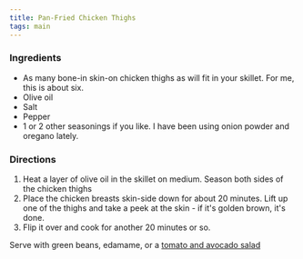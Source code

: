 ```yaml
---
title: Pan-Fried Chicken Thighs
tags: main
---
```


### Ingredients
* As many bone-in skin-on chicken thighs as will fit in your skillet. For me, this is about six.
* Olive oil
* Salt
* Pepper
* 1 or 2 other seasonings if you like. I have been using onion powder and oregano lately.

### Directions
1. Heat a layer of olive oil in the skillet on medium. Season both sides of the chicken thighs
2. Place the chicken breasts skin-side down for about 20 minutes. Lift up one of the thighs and take a peek at the skin - if it's golden brown, it's done.
3. Flip it over and cook for another 20 minutes or so.

Serve with green beans, edamame, or a [tomato and avocado salad](http://www.marthastewart.com/333809/tomato-and-avocado-salad)